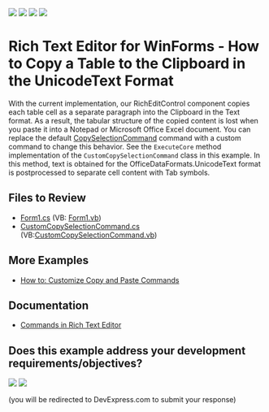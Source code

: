 <!-- default badges list -->
![](https://img.shields.io/endpoint?url=https://codecentral.devexpress.com/api/v1/VersionRange/163182759/24.2.1%2B)
[![](https://img.shields.io/badge/Open_in_DevExpress_Support_Center-FF7200?style=flat-square&logo=DevExpress&logoColor=white)](https://supportcenter.devexpress.com/ticket/details/T830486)
[![](https://img.shields.io/badge/📖_How_to_use_DevExpress_Examples-e9f6fc?style=flat-square)](https://docs.devexpress.com/GeneralInformation/403183)
[![](https://img.shields.io/badge/💬_Leave_Feedback-feecdd?style=flat-square)](#does-this-example-address-your-development-requirementsobjectives)
<!-- default badges end -->
# Rich Text Editor for WinForms - How to Copy a Table to the Clipboard in the UnicodeText Format

With the current implementation, our RichEditControl component copies each table cell as a separate paragraph into the Clipboard in the Text format. As a result, the tabular structure of the copied content is lost when you paste it into a Notepad or Microsoft Office Excel document. 
You can replace the default [CopySelectionCommand](https://documentation.devexpress.com/#CoreLibraries/clsDevExpressXtraRichEditCommandsCopySelectionCommandtopic) command with a custom command to change this behavior. See the `ExecuteCore` method implementation of the `CustomCopySelectionCommand` class in this example. In this method, text is obtained for the OfficeDataFormats.UnicodeText format is postprocessed to separate cell content with Tab symbols.

## Files to Review

* [Form1.cs](./CS/Form1.cs) (VB: [Form1.vb](./VB/Form1.vb))
* [CustomCopySelectionCommand.cs](./CS/CustomCopySelectionCommand.cs) (VB:[CustomCopySelectionCommand.vb](./VB/CustomCopySelectionCommand.vb))

## More Examples

* [How to: Customize Copy and Paste Commands](https://github.com/DevExpress-Examples/how-to-customize-copy-and-paste-commands)

## Documentation

* [Commands in Rich Text Editor](https://docs.devexpress.com/WindowsForms/9328/controls-and-libraries/rich-text-editor/commands)
<!-- feedback -->
## Does this example address your development requirements/objectives?

[<img src="https://www.devexpress.com/support/examples/i/yes-button.svg"/>](https://www.devexpress.com/support/examples/survey.xml?utm_source=github&utm_campaign=winforms-richedit-copy-a-table-to-the-clipboard-in-the-unicode-text-format&~~~was_helpful=yes) [<img src="https://www.devexpress.com/support/examples/i/no-button.svg"/>](https://www.devexpress.com/support/examples/survey.xml?utm_source=github&utm_campaign=winforms-richedit-copy-a-table-to-the-clipboard-in-the-unicode-text-format&~~~was_helpful=no)

(you will be redirected to DevExpress.com to submit your response)
<!-- feedback end -->

